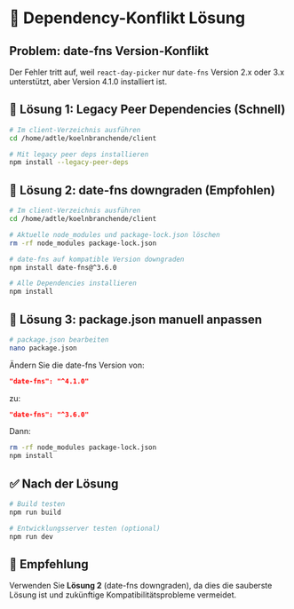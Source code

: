 # 🔧 Dependency-Konflikt Lösung

## Problem: date-fns Version-Konflikt

Der Fehler tritt auf, weil `react-day-picker` nur `date-fns` Version 2.x oder 3.x unterstützt, aber Version 4.1.0 installiert ist.

## 🚀 Lösung 1: Legacy Peer Dependencies (Schnell)

```bash
# Im client-Verzeichnis ausführen
cd /home/adtle/koelnbranchende/client

# Mit legacy peer deps installieren
npm install --legacy-peer-deps
```

## 🎯 Lösung 2: date-fns downgraden (Empfohlen)

```bash
# Im client-Verzeichnis ausführen
cd /home/adtle/koelnbranchende/client

# Aktuelle node_modules und package-lock.json löschen
rm -rf node_modules package-lock.json

# date-fns auf kompatible Version downgraden
npm install date-fns@^3.6.0

# Alle Dependencies installieren
npm install
```

## 🔄 Lösung 3: package.json manuell anpassen

```bash
# package.json bearbeiten
nano package.json
```

Ändern Sie die date-fns Version von:
```json
"date-fns": "^4.1.0"
```

zu:
```json
"date-fns": "^3.6.0"
```

Dann:
```bash
rm -rf node_modules package-lock.json
npm install
```

## ✅ Nach der Lösung

```bash
# Build testen
npm run build

# Entwicklungsserver testen (optional)
npm run dev
```

## 📝 Empfehlung

Verwenden Sie **Lösung 2** (date-fns downgraden), da dies die sauberste Lösung ist und zukünftige Kompatibilitätsprobleme vermeidet.

